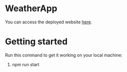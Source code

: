 # WeatherApp
You can access the deployed website [here](https://gettingweather.herokuapp.com/).

# Getting started
Run this command to get it working on your local machine:
1. npm run start
